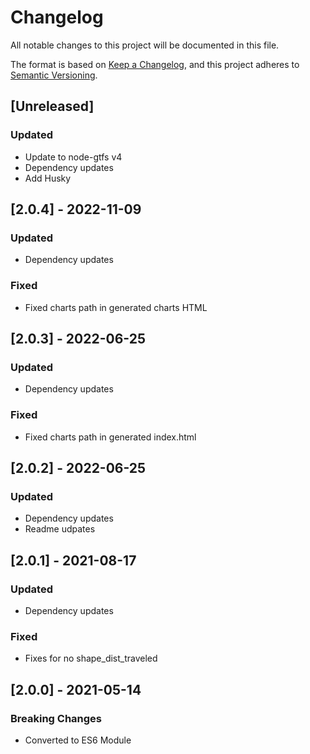 # Changelog
All notable changes to this project will be documented in this file.

The format is based on [Keep a Changelog](https://keepachangelog.com/en/1.0.0/),
and this project adheres to [Semantic Versioning](https://semver.org/spec/v2.0.0.html).

## [Unreleased]
### Updated
- Update to node-gtfs v4
- Dependency updates  
- Add Husky

## [2.0.4] - 2022-11-09
### Updated
- Dependency updates

### Fixed
- Fixed charts path in generated charts HTML

## [2.0.3] - 2022-06-25
### Updated
- Dependency updates

### Fixed
- Fixed charts path in generated index.html

## [2.0.2] - 2022-06-25
### Updated
- Dependency updates
- Readme udpates

## [2.0.1] - 2021-08-17
### Updated
- Dependency updates

### Fixed
- Fixes for no shape_dist_traveled

## [2.0.0] - 2021-05-14
### Breaking Changes
- Converted to ES6 Module
